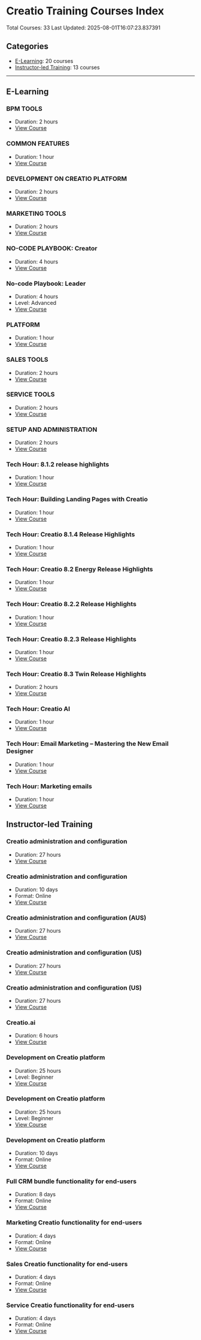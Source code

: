 # Creatio Training Courses Index

Total Courses: 33
Last Updated: 2025-08-01T16:07:23.837391

## Categories

- [E-Learning](#elearning): 20 courses
- [Instructor-led Training](#instructorledtraining): 13 courses

---

## E-Learning

### BPM TOOLS
- Duration: 2 hours
- [View Course](https://academy.creatio.com/e-learning/bpm-tools)

### COMMON FEATURES
- Duration: 1 hour
- [View Course](https://academy.creatio.com/e-learning/common-features)

### DEVELOPMENT ON CREATIO PLATFORM
- Duration: 2 hours
- [View Course](https://academy.creatio.com/e-learning/development-creatio-platform)

### MARKETING TOOLS
- Duration: 2 hours
- [View Course](https://academy.creatio.com/e-learning/marketing-tools)

### NO-CODE PLAYBOOK: Creator
- Duration: 4 hours
- [View Course](https://academy.creatio.com/e-learning/no-code-playbook-creator)

### No-code Playbook: Leader
- Duration: 4 hours
- Level: Advanced
- [View Course](https://academy.creatio.com/e-learning/no-code-playbook-leader)

### PLATFORM
- Duration: 1 hour
- [View Course](https://academy.creatio.com/e-learning/platform)

### SALES TOOLS
- Duration: 2 hours
- [View Course](https://academy.creatio.com/e-learning/sales-tools)

### SERVICE TOOLS
- Duration: 2 hours
- [View Course](https://academy.creatio.com/e-learning/service-tools)

### SETUP AND ADMINISTRATION
- Duration: 2 hours
- [View Course](https://academy.creatio.com/e-learning/setup-and-administration)

### Tech Hour: 8.1.2 release highlights
- Duration: 1 hour
- [View Course](https://academy.creatio.com/e-learning/tech-hour-812-release-highlights)

### Tech Hour: Building Landing Pages with Creatio
- Duration: 1 hour
- [View Course](https://academy.creatio.com/e-learning/tech-hour-building-landing-pages-creatio)

### Tech Hour: Creatio 8.1.4 Release Highlights
- Duration: 1 hour
- [View Course](https://academy.creatio.com/e-learning/tech-hour-creatio-814-release-highlights)

### Tech Hour: Creatio 8.2 Energy Release Highlights
- Duration: 1 hour
- [View Course](https://academy.creatio.com/e-learning/tech-hour-creatio-82-energy-release-highlights)

### Tech Hour: Creatio 8.2.2 Release Highlights
- Duration: 1 hour
- [View Course](https://academy.creatio.com/e-learning/tech-hour-creatio-822-release-highlights)

### Tech Hour: Creatio 8.2.3 Release Highlights
- Duration: 1 hour
- [View Course](https://academy.creatio.com/e-learning/tech-hour-creatio-823-release-highlights)

### Tech Hour: Creatio 8.3 Twin Release Highlights
- Duration: 2 hours
- [View Course](https://academy.creatio.com/e-learning/tech-hour-creatio-83-twin-release-highlights)

### Tech Hour: Creatio AI
- Duration: 1 hour
- [View Course](https://academy.creatio.com/e-learning/tech-hour-creatio-ai)

### Tech Hour: Email Marketing – Mastering the New Email Designer
- Duration: 1 hour
- [View Course](https://academy.creatio.com/e-learning/tech-hour-email-marketing-mastering-new-email-designer)

### Tech Hour: Marketing emails
- Duration: 1 hour
- [View Course](https://academy.creatio.com/e-learning/tech-hour-marketing-emails)

## Instructor-led Training

### Creatio administration and configuration
- Duration: 27 hours
- [View Course](https://academy.creatio.com/training/creatio-administration-and-configuration-3)

### Creatio administration and configuration
- Duration: 10 days
- Format: Online
- [View Course](https://academy.creatio.com/training/creatio-administration-and-configuration-0)

### Creatio administration and configuration (AUS)
- Duration: 27 hours
- [View Course](https://academy.creatio.com/training/creatio-administration-and-configuration-aus)

### Creatio administration and configuration (US)
- Duration: 27 hours
- [View Course](https://academy.creatio.com/training/creatio-administration-and-configuration-us-0)

### Creatio administration and configuration (US)
- Duration: 27 hours
- [View Course](https://academy.creatio.com/training/creatio-administration-and-configuration-us)

### Creatio.ai
- Duration: 6 hours
- [View Course](https://academy.creatio.com/training/creatioai-1)

### Development on Creatio platform
- Duration: 25 hours
- Level: Beginner
- [View Course](https://academy.creatio.com/training/development-creatio-platform-5)

### Development on Creatio platform
- Duration: 25 hours
- Level: Beginner
- [View Course](https://academy.creatio.com/training/development-creatio-platform-4)

### Development on Creatio platform
- Duration: 10 days
- Format: Online
- [View Course](https://academy.creatio.com/training/development-creatio-platform-0)

### Full CRM bundle functionality for end-users
- Duration: 8 days
- Format: Online
- [View Course](https://academy.creatio.com/training/full-crm-bundle-functionality-end-users)

### Marketing Creatio functionality for end-users
- Duration: 4 days
- Format: Online
- [View Course](https://academy.creatio.com/training/marketing-creatio-functionality-end-users)

### Sales Creatio functionality for end-users
- Duration: 4 days
- Format: Online
- [View Course](https://academy.creatio.com/training/sales-creatio-functionality-end-users)

### Service Creatio functionality for end-users
- Duration: 4 days
- Format: Online
- [View Course](https://academy.creatio.com/training/service-creatio-functionality-end-users)

